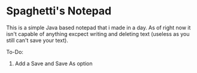# Spaghetti's Notepad
This is a simple Java based notepad that i made in a day.
As of right now it isn't capable of anything excpect writing and deleting text (useless as you still can't save your text).


To-Do:
  1. Add a Save and Save As option
